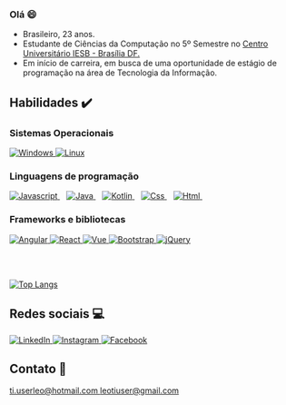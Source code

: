 ### Olá :smile:

<ul>
    <li>
        Brasileiro, 23 anos.
    </li>
    <li>
        Estudante de Ciências da Computação no 5º Semestre no <a href="https://www.iesb.br/" title="IESB">Centro Universitário IESB - Brasília DF.</a>
    </li>
    <li>
        Em início de carreira, em busca de uma oportunidade de estágio de programação na área de Tecnologia da Informação.
    </li>
 </ul>

## Habilidades :heavy_check_mark:

### Sistemas Operacionais

<div>
    <a href="#">
    <img src="https://user-images.githubusercontent.com/53942734/105209625-ceb94580-5b28-11eb-9826-03455a1646d7.png" title="Windows" alt="Windows"/>
  </a>
    <a href="#">
    <img src="https://user-images.githubusercontent.com/53942734/105209619-ce20af00-5b28-11eb-8a1f-c8a63e89493a.png" title="Linux" alt="Linux"/>
  </a>
</div>

### Linguagens de programação

<div>
<a href="#" text-decoration="none">
    <img src="https://user-images.githubusercontent.com/53942734/105241340-4d73aa00-5b4c-11eb-8fed-34916a755415.png" title="Javascript" alt="Javascript"/>
  </a>&nbsp&nbsp
  <a href="#">
    <img src="https://user-images.githubusercontent.com/53942734/105243210-82ccc780-5b4d-11eb-9df6-093dc1797485.png" title="Java" alt="Java"/>
  </a>&nbsp&nbsp
  <a href="#">
    <img src="https://user-images.githubusercontent.com/53942734/105243578-fff83c80-5b4d-11eb-889e-1dbc20d0b164.png" title="Kotlin" alt="Kotlin">
    </img>
  </a>&nbsp&nbsp
  <a href="#">
    <img src="https://user-images.githubusercontent.com/53942734/105244090-c411a700-5b4e-11eb-8acd-5624f7791162.png" title="Css" alt="Css">
    </img>
  </a>&nbsp&nbsp
  <a href="#">
    <img src="https://user-images.githubusercontent.com/53942734/105244303-118e1400-5b4f-11eb-8252-a3800e2c7e56.png" title="Html" alt="Html">
    </img>
  </a>&nbsp&nbsp
</div>

### Frameworks e bibliotecas

<div>
  <a href="#">
    <img src="https://user-images.githubusercontent.com/53942734/104639969-c3789c80-5686-11eb-9d3f-8a3dbcf82274.png" title="Angular" alt="Angular">
    </img>
  </a>
  <a href="#">
    <img src="https://user-images.githubusercontent.com/53942734/104068394-94c07900-51e3-11eb-9107-fe22ad9a04e5.png" title="React" alt="React">
    </img>
  </a>
  <a href="#">
    <img src="https://user-images.githubusercontent.com/53942734/104068396-94c07900-51e3-11eb-9a90-0d066f9343a5.png" title="Vue" alt="Vue">
    </img>
  </a>
  <a href="#">
    <img src="https://user-images.githubusercontent.com/53942734/104068383-925e1f00-51e3-11eb-92a9-937153b3aff3.png" title="Bootstrap"        alt="Bootstrap"/>
  </a>
  <a href="#">
  <img src="https://user-images.githubusercontent.com/53942734/104068392-9427e280-51e3-11eb-82f9-1b8430e59f0a.png" title="jQuery" alt="jQuery">
  </img>
  </a>
</div>
 
 <br></br>
 
 [![Top Langs](https://github-readme-stats.vercel.app/api/top-langs/?username=leo123nunes)](https://github.com/leo123nunes/leo123nunes)

## Redes sociais :computer:

<div>
  <a href="https://www.linkedin.com/in/leonardonunesoliveira/">
    <img title="LinkedIn" src="https://user-images.githubusercontent.com/53942734/104071363-c89d9d80-51e7-11eb-8b12-7efb1308169f.png">
    </img>
  </a>
  <a href="https://www.instagram.com/leo.nunesoliveira/">
    <img title="Instagram" src="https://user-images.githubusercontent.com/53942734/104071362-c89d9d80-51e7-11eb-86e9-55a8f7d24728.png">
    </img>
  </a>
  <a href="https://www.facebook.com/leonardonunes.oliveira.1/">
    <img title="Facebook" src="https://user-images.githubusercontent.com/53942734/104071361-c8050700-51e7-11eb-9aaa-41c6e46c1865.png">
    </img>
  </a>
</div>

## Contato :email:
<a href="mailto:ti.userleo@hotmail.com" title="my email">
  ti.userleo@hotmail.com
</a>

<a href="mailto:leotiuser@gmail.com" title="my email">
  leotiuser@gmail.com
</a>

<!--
**leo123nunes/leo123nunes** is a ✨ _special_ ✨ repository because its `README.md` (this file) appears on your GitHub profile.



